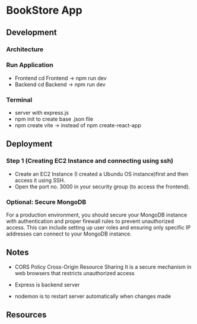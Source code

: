# BookStore App 

## Development


### Architecture 
<!-- <img src="Architecture.png"> -->

### Run Application
- Frontend
cd Frontend -> npm run dev
- Backend
cd Backend -> npm run dev

### Terminal
- server with express.js
- npm init to create base .json file
- npm create vite -> instead of npm create-react-app

## Deployment


### Step 1 (Creating EC2 Instance and connecting using ssh)
- Create an EC2 Instance (I created a Ubundu OS instance)first and then access it using SSH.
- Open the port no. 3000 in your security group (to access the frontend).
 <!-- write steps here -->


### Optional: Secure MongoDB
For a production environment, you should secure your MongoDB instance with authentication and proper firewall rules to prevent unauthorized access. This can include setting up user roles and ensuring only specific IP addresses can connect to your MongoDB instance.

## Notes
- CORS Policy 
Cross-Origin Resource Sharing
It is a secure mechanism in web browsers that restricts unauthorized access 

- Express is backend server
- nodemon is to restart server automatically when changes made

## Resources







